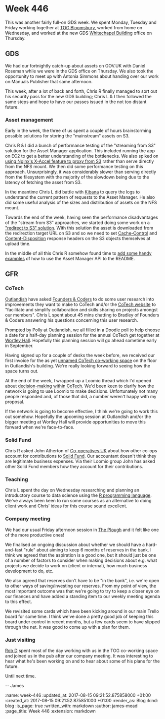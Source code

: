 Week 446
========

This was another fairly full-on GDS week. We spent Monday, Tuesday and Friday working together at [TOG Bloomsbury], worked from home on Wednesday, and worked at the new GDS [Whitechapel Building] office on Thursday.

## GDS

We had our fortnightly catch-up about assets on GOV.UK with Daniel Roseman while we were in the GDS office on Thursday. We also took the opportunity to meet up with Antonia Simmons about handing over our work on Manuals Publisher that same afternoon.

This week, after a lot of back and forth, Chris R finally managed to sort out his security pass for the new GDS building; Chris L & I then followed the same steps and hope to have our passes issued in the not too distant future.

### Asset management

Early in the week, the three of us spent a couple of hours brainstorming possible solutions for storing the "mainstream" assets on S3.

Chris R & I did a bunch of performance testing of the "streaming from S3" solution for the Asset Manager application. This included running the app on EC2 to get a better understanding of the bottlenecks. We also spiked on [using Nginx's X-Accel feature to proxy from S3][nginx-x-accel-redirect-remote] rather than serve directly from the NFS mount. We then did some performance testing on this approach. Unsurprisingly, it was considerably slower than serving directly from the filesystem with the majority of the slowdown being due to the latency of fetching the asset from S3.

In the meantime Chris L did battle with [Kibana] to query the logs to understand the current pattern of requests to the Asset Manager. He also did some useful analysis of the sizes and distribution of assets on the NFS mount.

Towards the end of the week, having seen the performance disadvantages of the "stream from S3" approaches, we started doing some work on a ["redirect to S3" solution][pr-112]. With this solution the asset is downloaded from the redirection target URL on S3 and so we need to set [Cache-Control][pr-109] and [Content-Disposition][pr-111] response headers on the S3 objects themselves at upload time.

In the middle of all this Chris R somehow found time to [add some handy examples][pr-82] of how to use the Asset Manager API to the README.

## GFR

### CoTech

[Outlandish] have asked [Founders & Coders] to do some user research into improvements they want to make to CoTech and/or the [CoTech website][CoTech] to "facilitate and simplify collaboration and skills sharing on projects amongst our members". Chris L spent about 45 mins chatting to Bradley of Founders & Coders answering his questions concerning this user research.

Prompted by Polly at Outlandish, we all filled in a Doodle poll to help choose a date for a half-day planning session for the annual CoTech get together at [Wortley Hall]. Hopefully this planning session will go ahead sometime early in September.

Having signed up for a couple of desks the week before, we received our first invoice for the as yet [unnamed CoTech co-working space][name-coworking-space] on the floor in Outlandish's building. We're really looking forward to seeing how the space turns out.

At the end of the week, I wrapped up a Loomio thread which I'd opened about [decision-making within CoTech][loomio-thread]. We'd been keen to clarify how the network is going to use Loomio to make decisions. Unfortunately not many people responded and, of those that did, a number weren't happy with my proposal.

If the network is going to become effective, I think we're going to work this out somehow. Hopefully the upcoming session at Outlandish and/or the bigger meeting at Wortley Hall will provide opportunities to move this forward when we're face-to-face.

### Solid Fund

Chris R asked John Atherton of [Co-operatives UK] about how other co-ops account for contributions to [Solid Fund]. Our accountant doesn't think they are legitimate business expenses. Via their Loomio group John has asked other Solid Fund members how they account for their contributions.

### Teaching

Chris L spent the day on Wednesday researching and planning an introductory course to data science using the [R programming language]. We've always been keen to run some courses as an alternative to doing client work and Chris' ideas for this course sound excellent.

### Company meeting

We had our usual Friday afternoon session in [The Plough] and it felt like one of the more productive ones!

We finalised an ongoing discussion about whether we should have a hard-and-fast "rule" about aiming to keep 6 months of reserves in the bank. I think we agreed that the aspiration is a good one, but it should just be one of a number of factors to consider when making decisions about e.g. what projects we decide to work on (client or internal), how much business development to do, etc.

We also agreed that reserves don't have to be "in the bank", i.e. we're open to other ways of saving/investing our reserves. From my point of view, the most important outcome was that we're going to try to keep a closer eye on our finances and have added a standing item to our weekly meeting agenda to this effect.

We revisited some cards which have been kicking around in our main Trello board for some time. I think we've done a pretty good job of keeping this board under control in recent months, but a few cards seem to have slipped through the net. It was good to come up with a plan for them.

### Just visiting

[Rob D] spent most of the day working with us in the TOG co-working space and joined us in the pub after our company meeting. It was interesting to hear what he's been working on and to hear about some of his plans for the future.

Until next time.

-- James

[Whitechapel Building]: http://thewhitechapelbuilding.london/building.html
[nginx-x-accel-redirect-remote]: https://kovyrin.net/2010/07/24/nginx-fu-x-accel-redirect-remote/
[pr-82]: https://github.com/alphagov/asset-manager/pull/82
[pr-109]: https://github.com/alphagov/asset-manager/pull/109
[pr-111]: https://github.com/alphagov/asset-manager/pull/111
[pr-112]: https://github.com/alphagov/asset-manager/pull/112
[loomio-thread]: https://www.loomio.org/d/dTl08HJL/clarification-of-cotech-decision-making-process
[The Plough]: https://www.greeneking-pubs.co.uk/pub/plough-bloomsbury/m2605/
[TOG Bloomsbury]: http://www.theofficegroup.co.uk/
[Kibana]: https://www.elastic.co/products/kibana
[Outlandish]: http://outlandish.com/
[Founders & Coders]: https://foundersandcoders.com/
[CoTech]: https://www.coops.tech/
[Solid Fund]: http://solidfund.coop/
[Rob D]: https://twitter.com/robd
[name-coworking-space]: https://community.coops.tech/t/name-the-new-working-events-space-prizes-to-be-won/310
[Wortley Hall]: http://www.wortleyhall.org.uk/
[Co-operatives UK]: https://www.uk.coop/
[R programming language]: https://www.r-project.org/

:name: week-446
:updated_at: 2017-08-15 09:21:52.875858000 +01:00
:created_at: 2017-08-15 09:21:52.875851000 +01:00
:render_as: Blog
:kind: blog
:is_page: true
:written_with: markdown
:author: james-mead
:page_title: Week 446
:extension: markdown
